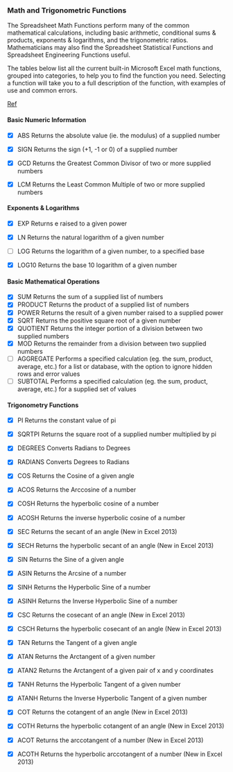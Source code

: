 ### Math and Trigonometric Functions

The Spreadsheet Math Functions perform many of the common mathematical calculations, including basic arithmetic, conditional sums & products, exponents & logarithms, and the trigonometric ratios. Mathematicians may also find the Spreadsheet Statistical Functions and Spreadsheet Engineering Functions useful.

The tables below list all the current built-in Microsoft Excel math functions, grouped into categories, to help you to find the function you need. Selecting a function will take you to a full description of the function, with examples of use and common errors.

[Ref](http://www.excelfunctions.net)

#### Basic Numeric Information

- [x] ABS					Returns the absolute value (ie. the modulus) of a supplied number
- [x] SIGN					Returns the sign (+1, -1 or 0) of a supplied number			
- [x] GCD					Returns the Greatest Common Divisor of two or more supplied numbers
- [x] LCM					Returns the Least Common Multiple of two or more supplied numbers  
    

#### Exponents & Logarithms

- [x] EXP					Returns e raised to a given power 
- [x] LN					Returns the natural logarithm of a given number			   
- [ ] LOG					Returns the logarithm of a given number, to a specified base 
- [x] LOG10					Returns the base 10 logarithm of a given number  


#### Basic Mathematical Operations

- [x] SUM	Returns the sum of a supplied list of numbers
- [x] PRODUCT	Returns the product of a supplied list of numbers
- [x] POWER	Returns the result of a given number raised to a supplied power
- [x] SQRT	Returns the positive square root of a given number
- [x] QUOTIENT	Returns the integer portion of a division between two supplied numbers
- [x] MOD	Returns the remainder from a division between two supplied numbers
- [ ] AGGREGATE	Performs a specified calculation (eg. the sum, product, average, etc.) for a list or database, with the option to ignore hidden rows and error values
- [ ] SUBTOTAL	Performs a specified calculation (eg. the sum, product, average, etc.) for a supplied set of values

#### Trigonometry Functions 

- [x] PI	Returns the constant value of pi
- [x] SQRTPI	Returns the square root of a supplied number multiplied by pi
- [x] DEGREES	Converts Radians to Degrees
- [x] RADIANS	Converts Degrees to Radians
- [x] COS	Returns the Cosine of a given angle
- [x] ACOS	Returns the Arccosine of a number
- [x] COSH	Returns the hyperbolic cosine of a number
- [x] ACOSH	Returns the inverse hyperbolic cosine of a number
- [x] SEC	Returns the secant of an angle (New in Excel 2013)
- [x] SECH	Returns the hyperbolic secant of an angle (New in Excel 2013)
- [x] SIN	Returns the Sine of a given angle
- [x] ASIN	Returns the Arcsine of a number
- [x] SINH	Returns the Hyperbolic Sine of a number
- [x] ASINH	Returns the Inverse Hyperbolic Sine of a number
- [x] CSC	Returns the cosecant of an angle (New in Excel 2013)
- [x] CSCH	Returns the hyperbolic cosecant of an angle (New in Excel 2013)
- [x] TAN	Returns the Tangent of a given angle
- [x] ATAN	Returns the Arctangent of a given number
- [x] ATAN2	Returns the Arctangent of a given pair of x and y coordinates
- [x] TANH	Returns the Hyperbolic Tangent of a given number
- [x] ATANH	Returns the Inverse Hyperbolic Tangent of a given number
- [x] COT	Returns the cotangent of an angle (New in Excel 2013)
- [x] COTH	Returns the hyperbolic cotangent of an angle (New in Excel 2013)
- [x] ACOT	Returns the arccotangent of a number (New in Excel 2013)
- [x] ACOTH	Returns the hyperbolic arccotangent of a number (New in Excel 2013)

